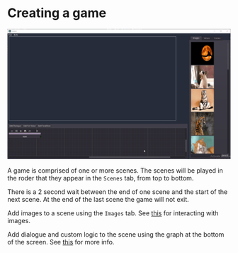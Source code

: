 # Creating a game

![Hello World!](gifs/helloworld.gif)


A game is comprised of one or more scenes. The scenes will be played in the roder that they appear in the `Scenes` tab, from top to bottom.

There is a 2 second wait between the end of one scene and the start of the next scene. At the end of the last scene the game will not exit.

Add images to a scene using the `Images` tab. See [this](./images.md) for interacting with images.

Add dialogue and custom logic to the scene using the graph at the bottom of the screen. See [this](./dialogue.md) for more info.